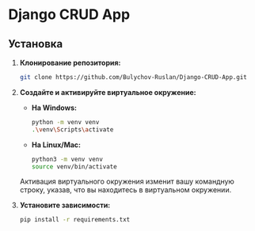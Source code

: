 # Django CRUD App
## Установка

1. **Клонирование репозитория:**

    ```bash
    git clone https://github.com/Bulychov-Ruslan/Django-CRUD-App.git
    ```

2. **Создайте и активируйте виртуальное окружение:**

    - **На Windows:**

        ```bash
        python -m venv venv
        .\venv\Scripts\activate
        ```

    - **На Linux/Mac:**

        ```bash
        python3 -m venv venv
        source venv/bin/activate
        ```

    Активация виртуального окружения изменит вашу командную строку, указав, что вы находитесь в виртуальном окружении.

3. **Установите зависимости:**

    ```bash
    pip install -r requirements.txt
    ```
